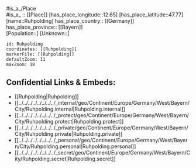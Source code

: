 ﻿---
location: [47.77,12.65] 
mapzoom: [7,12] 
mapmarker: city 
type: City
tags:
- geo/City


SpocWebEntityId: 33825
isDeleted: false
confidential: public

---
#is_a_/Place  
#is_a_ :: [[Place]] 
[has_place_longitude::12.65] 
[has_place_latitude::47.77] 
[name::Ruhpolding] 
has_place_country:: [[Germany]]  
has_place_province:: [[Bayern]]  
[Population::] 
[Unknown::] 


```leaflet
id: Ruhpolding
coordinates: [[Ruhpolding]] 
markerFile: [[Ruhpolding]] 
defaultZoom: 11 
maxZoom: 18
```


## Confidential Links & Embeds: 
- [[Ruhpolding|Ruhpolding]]  
- [[../../../../../../../../_internal/geo/Continent/Europe/Germany/West/Bayern/City/Ruhpolding.internal|Ruhpolding.internal]] 
- [[../../../../../../../../_protect/geo/Continent/Europe/Germany/West/Bayern/City/Ruhpolding.protect|Ruhpolding.protect]] 
- [[../../../../../../../../_private/geo/Continent/Europe/Germany/West/Bayern/City/Ruhpolding.private|Ruhpolding.private]] 
- [[../../../../../../../../_personal/geo/Continent/Europe/Germany/West/Bayern/City/Ruhpolding.personal|Ruhpolding.personal]] 
- [[../../../../../../../../_secret/geo/Continent/Europe/Germany/West/Bayern/City/Ruhpolding.secret|Ruhpolding.secret]] 
